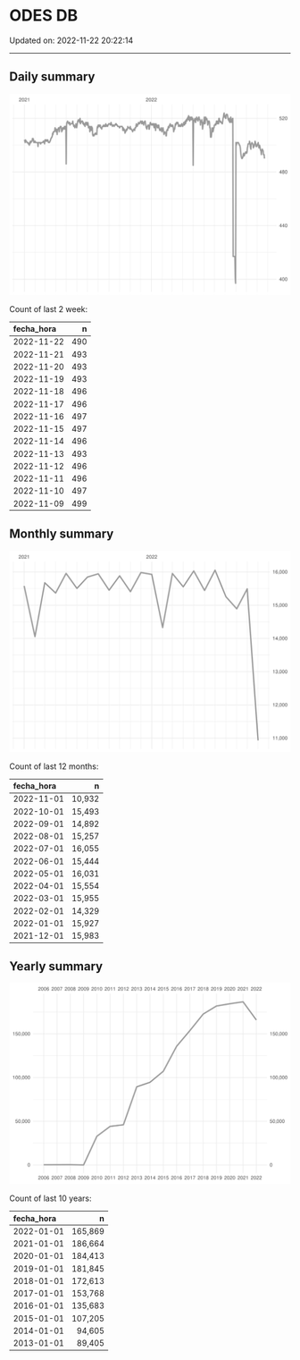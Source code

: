 
# ODES DB

Updated on: 2022-11-22 20:22:14

-----

## Daily summary

![](figures/unnamed-chunk-2-1.svg)<!-- -->

Count of last 2 week:

| fecha\_hora |   n |
| :---------- | --: |
| 2022-11-22  | 490 |
| 2022-11-21  | 493 |
| 2022-11-20  | 493 |
| 2022-11-19  | 493 |
| 2022-11-18  | 496 |
| 2022-11-17  | 496 |
| 2022-11-16  | 497 |
| 2022-11-15  | 497 |
| 2022-11-14  | 496 |
| 2022-11-13  | 493 |
| 2022-11-12  | 496 |
| 2022-11-11  | 496 |
| 2022-11-10  | 497 |
| 2022-11-09  | 499 |

## Monthly summary

![](figures/unnamed-chunk-4-1.svg)<!-- -->

Count of last 12 months:

| fecha\_hora |      n |
| :---------- | -----: |
| 2022-11-01  | 10,932 |
| 2022-10-01  | 15,493 |
| 2022-09-01  | 14,892 |
| 2022-08-01  | 15,257 |
| 2022-07-01  | 16,055 |
| 2022-06-01  | 15,444 |
| 2022-05-01  | 16,031 |
| 2022-04-01  | 15,554 |
| 2022-03-01  | 15,955 |
| 2022-02-01  | 14,329 |
| 2022-01-01  | 15,927 |
| 2021-12-01  | 15,983 |

## Yearly summary

![](figures/unnamed-chunk-6-1.svg)<!-- -->

Count of last 10 years:

| fecha\_hora |       n |
| :---------- | ------: |
| 2022-01-01  | 165,869 |
| 2021-01-01  | 186,664 |
| 2020-01-01  | 184,413 |
| 2019-01-01  | 181,845 |
| 2018-01-01  | 172,613 |
| 2017-01-01  | 153,768 |
| 2016-01-01  | 135,683 |
| 2015-01-01  | 107,205 |
| 2014-01-01  |  94,605 |
| 2013-01-01  |  89,405 |
